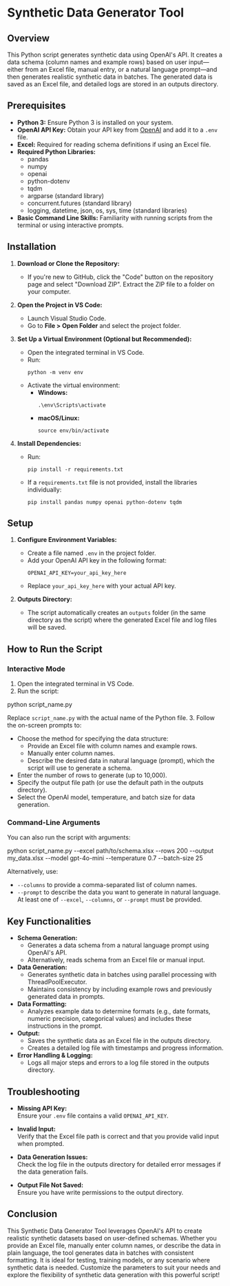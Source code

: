 # Synthetic Data Generator Tool

## Overview
This Python script generates synthetic data using OpenAI's API. It creates a data schema (column names and example rows) based on user input—either from an Excel file, manual entry, or a natural language prompt—and then generates realistic synthetic data in batches. The generated data is saved as an Excel file, and detailed logs are stored in an outputs directory.

## Prerequisites
- **Python 3:** Ensure Python 3 is installed on your system.
- **OpenAI API Key:** Obtain your API key from [OpenAI](https://openai.com) and add it to a `.env` file.
- **Excel:** Required for reading schema definitions if using an Excel file.
- **Required Python Libraries:**
  - pandas
  - numpy
  - openai
  - python-dotenv
  - tqdm
  - argparse (standard library)
  - concurrent.futures (standard library)
  - logging, datetime, json, os, sys, time (standard libraries)
- **Basic Command Line Skills:** Familiarity with running scripts from the terminal or using interactive prompts.

## Installation

1. **Download or Clone the Repository:**
   - If you're new to GitHub, click the "Code" button on the repository page and select "Download ZIP". Extract the ZIP file to a folder on your computer.

2. **Open the Project in VS Code:**
   - Launch Visual Studio Code.
   - Go to **File > Open Folder** and select the project folder.

3. **Set Up a Virtual Environment (Optional but Recommended):**
   - Open the integrated terminal in VS Code.
   - Run:
     ```
     python -m venv env
     ```
   - Activate the virtual environment:
     - **Windows:**  
       ```
       .\env\Scripts\activate
       ```
     - **macOS/Linux:**  
       ```
       source env/bin/activate
       ```

4. **Install Dependencies:**
   - Run:
     ```
     pip install -r requirements.txt
     ```
   - If a `requirements.txt` file is not provided, install the libraries individually:
     ```
     pip install pandas numpy openai python-dotenv tqdm
     ```

## Setup

1. **Configure Environment Variables:**
   - Create a file named `.env` in the project folder.
   - Add your OpenAI API key in the following format:
     ```
     OPENAI_API_KEY=your_api_key_here
     ```
   - Replace `your_api_key_here` with your actual API key.

2. **Outputs Directory:**
   - The script automatically creates an `outputs` folder (in the same directory as the script) where the generated Excel file and log files will be saved.

## How to Run the Script

### Interactive Mode
1. Open the integrated terminal in VS Code.
2. Run the script: 

python script_name.py

Replace `script_name.py` with the actual name of the Python file.
3. Follow the on-screen prompts to:
- Choose the method for specifying the data structure:
  - Provide an Excel file with column names and example rows.
  - Manually enter column names.
  - Describe the desired data in natural language (prompt), which the script will use to generate a schema.
- Enter the number of rows to generate (up to 10,000).
- Specify the output file path (or use the default path in the outputs directory).
- Select the OpenAI model, temperature, and batch size for data generation.

### Command-Line Arguments
You can also run the script with arguments:

python script_name.py --excel path/to/schema.xlsx --rows 200 --output my_data.xlsx --model gpt-4o-mini --temperature 0.7 --batch-size 25

Alternatively, use:
- `--columns` to provide a comma-separated list of column names.
- `--prompt` to describe the data you want to generate in natural language.
At least one of `--excel`, `--columns`, or `--prompt` must be provided.

## Key Functionalities

- **Schema Generation:**
  - Generates a data schema from a natural language prompt using OpenAI's API.
  - Alternatively, reads schema from an Excel file or manual input.
- **Data Generation:**
  - Generates synthetic data in batches using parallel processing with ThreadPoolExecutor.
  - Maintains consistency by including example rows and previously generated data in prompts.
- **Data Formatting:**
  - Analyzes example data to determine formats (e.g., date formats, numeric precision, categorical values) and includes these instructions in the prompt.
- **Output:**
  - Saves the synthetic data as an Excel file in the outputs directory.
  - Creates a detailed log file with timestamps and progress information.
- **Error Handling & Logging:**
  - Logs all major steps and errors to a log file stored in the outputs directory.

## Troubleshooting

- **Missing API Key:**  
  Ensure your `.env` file contains a valid `OPENAI_API_KEY`.

- **Invalid Input:**  
  Verify that the Excel file path is correct and that you provide valid input when prompted.

- **Data Generation Issues:**  
  Check the log file in the outputs directory for detailed error messages if the data generation fails.

- **Output File Not Saved:**  
  Ensure you have write permissions to the output directory.

## Conclusion
This Synthetic Data Generator Tool leverages OpenAI's API to create realistic synthetic datasets based on user-defined schemas. Whether you provide an Excel file, manually enter column names, or describe the data in plain language, the tool generates data in batches with consistent formatting. It is ideal for testing, training models, or any scenario where synthetic data is needed. Customize the parameters to suit your needs and explore the flexibility of synthetic data generation with this powerful script!

